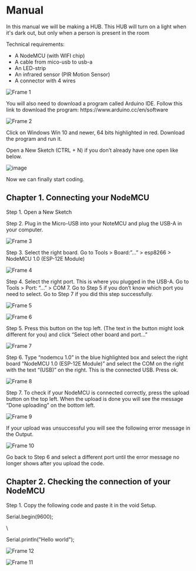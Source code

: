 <h1>Manual</h1>
<p>In this manual we will be making a HUB. This HUB will turn on a light when it's dark out, but only when a person is present in the room</p>
<p>Technical requirements:</p>
<ul>
  <li>A NodeMCU (with WIFI chip)</li>
  <li>A cable from mico-usb to usb-a</li>
  <li>An LED-strip</li>
  <li>An infrared sensor (PIR Motion Sensor)</li>
  <li>A connector with 4 wires</li>
</ul>

![Frame 1](https://github.com/user-attachments/assets/ca937173-8e01-4891-af04-8f267f77c3d3)

<p>You will also need to download a program called Arduino IDE. Follow this link to download the program: https://www.arduino.cc/en/software</p>

![Frame 2](https://github.com/user-attachments/assets/408ccd70-5f77-4748-8d7d-8ece24d88e43)

<p>Click on Windows Win 10 and newer, 64 bits highlighted in red. Download the program and run it.</p>

<p>Open a New Sketch (CTRL + N) if you don’t already have one open like below.</p>

![image](https://github.com/user-attachments/assets/5d2c1cf8-3266-4cdf-b419-dbbd9c515e04)


<p>Now we can finally start coding. </p>

<h2>Chapter 1. Connecting your NodeMCU</h2>

<p>Step 1. Open a New Sketch</p>

<p>Step 2. Plug in the Micro-USB into your NoteMCU and plug the USB-A in your computer.</p>

![Frame 3](https://github.com/user-attachments/assets/f3fa753f-b91f-4c49-9019-99dfb1ce74ec)

<p>Step 3. Select the right board. Go to Tools > Board:”...” > esp8266 > NodeMCU 1.0 (ESP-12E Module)</p>

![Frame 4](https://github.com/user-attachments/assets/3790abe6-427e-4b20-9c27-90a1d8390d22)

<p>Step 4. Select the right port. This is where you plugged in the USB-A. Go to Tools > Port: “...” > COM 7. Go to Step 5 if you don’t know which port you need to select. Go to Step 7 if you did this step successfully.</p>

![Frame 5](https://github.com/user-attachments/assets/dd14f4eb-3377-4ac5-afc1-7e3d7f24549c)

![Frame 6](https://github.com/user-attachments/assets/bac98bfe-e76a-4a9f-b482-b8930d5b0580)

<p>Step 5. Press this button on the top left. (The text in the button might look different for you) and click “Select other board and port…”</p>

![Frame 7](https://github.com/user-attachments/assets/6246f485-50bd-46be-9f77-f4d32b3ec249)

<p>Step 6. Type “nodemcu 1.0” in the blue highlighted box and select the right board “NodeMCU 1.0 (ESP-12E Module)” and select the COM on the right with the text “(USB)” on the right. This is the connected USB. Press ok.</p>

![Frame 8](https://github.com/user-attachments/assets/607cfe88-dfb2-44b5-a939-ea79d34dd926)

<p>Step 7. To check if your NodeMCU is connected correctly, press the upload button on the top left. When the upload is done you will see the message “Done uploading” on the bottom left.</p>

![Frame 9](https://github.com/user-attachments/assets/edf984c5-46fe-4bf3-bc79-a92e4f9582e1)

<p>If your upload was unsuccessful you will see the following error message in the Output.</p>

![Frame 10](https://github.com/user-attachments/assets/194f90ed-9d8c-4206-83ed-72aa3ac256d4)

<p>Go back to Step 6 and select a different port until the error message no longer shows after you upload the code.</p>

<h2>Chapter 2. Checking the connection of your NodeMCU</h2>

<p>Step 1. Copy the following code and paste it in the void Setup.</p>

  <p>Serial.begin(9600);</p>\
  <p>Serial.println("Hello world");</p>

![Frame 12](https://github.com/user-attachments/assets/a0f30b3c-8c8d-4809-a284-6abe34539d0b)



![Frame 11](https://github.com/user-attachments/assets/aace5bcc-1b9c-48f5-9a18-2cabdcebb81c)



